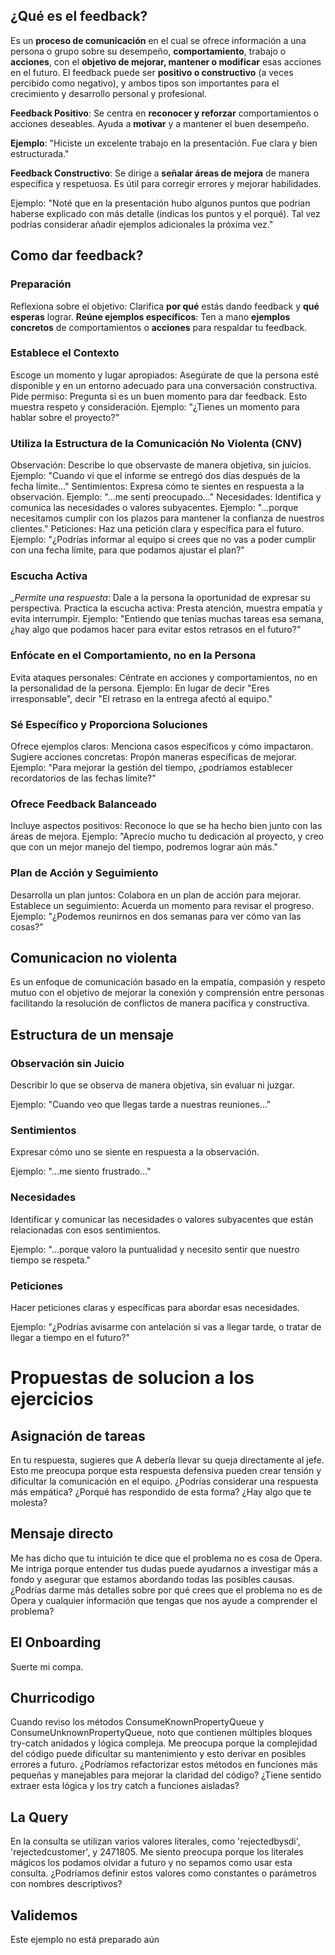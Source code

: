 
## ¿Qué es el feedback?

Es un __proceso de comunicación__ en el cual se ofrece información a una persona o grupo sobre su desempeño, 
__comportamiento__, trabajo o __acciones__, con el __objetivo de mejorar, mantener o modificar__ esas acciones en el futuro.
El feedback puede ser __positivo o constructivo__ (a veces percibido como negativo), y ambos tipos son importantes
para el crecimiento y desarrollo personal y profesional.

__Feedback Positivo__: Se centra en __reconocer y reforzar__ comportamientos o acciones deseables. Ayuda a __motivar__ 
y a mantener el buen desempeño.

__Ejemplo__: "Hiciste un excelente trabajo en la presentación. Fue clara y bien estructurada."

__Feedback Constructivo__: Se dirige a __señalar áreas de mejora__ de manera específica y respetuosa. Es útil para
corregir errores y mejorar habilidades.

Ejemplo: "Noté que en la presentación hubo algunos puntos que podrían haberse explicado con más detalle (indicas los
puntos y el porqué). Tal vez podrías considerar añadir ejemplos adicionales la próxima vez."

## Como dar feedback?

### Preparación

Reflexiona sobre el objetivo: Clarifica __por qué__ estás dando feedback y __qué esperas__ lograr.
__Reúne ejemplos específicos__: Ten a mano __ejemplos concretos__ de comportamientos o __acciones__ para respaldar tu feedback.

### Establece el Contexto

Escoge un momento y lugar apropiados: Asegúrate de que la persona esté disponible y en un entorno adecuado para una conversación constructiva.
Pide permiso: Pregunta si es un buen momento para dar feedback. Esto muestra respeto y consideración.
Ejemplo: "¿Tienes un momento para hablar sobre el proyecto?"

### Utiliza la Estructura de la Comunicación No Violenta (CNV)

Observación: Describe lo que observaste de manera objetiva, sin juicios.
Ejemplo: "Cuando vi que el informe se entregó dos días después de la fecha límite..."
Sentimientos: Expresa cómo te sientes en respuesta a la observación.
Ejemplo: "...me sentí preocupado..."
Necesidades: Identifica y comunica las necesidades o valores subyacentes.
Ejemplo: "...porque necesitamos cumplir con los plazos para mantener la confianza de nuestros clientes."
Peticiones: Haz una petición clara y específica para el futuro.
Ejemplo: "¿Podrías informar al equipo si crees que no vas a poder cumplir con una fecha límite, para que podamos ajustar el plan?"

### Escucha Activa

__Permite una respuesta_: Dale a la persona la oportunidad de expresar su perspectiva.
Practica la escucha activa: Presta atención, muestra empatía y evita interrumpir.
Ejemplo: "Entiendo que tenías muchas tareas esa semana, ¿hay algo que podamos hacer para evitar estos retrasos en el futuro?"

### Enfócate en el Comportamiento, no en la Persona

Evita ataques personales: Céntrate en acciones y comportamientos, no en la personalidad de la persona.
Ejemplo: En lugar de decir "Eres irresponsable", decir "El retraso en la entrega afectó al equipo."

### Sé Específico y Proporciona Soluciones

Ofrece ejemplos claros: Menciona casos específicos y cómo impactaron.
Sugiere acciones concretas: Propón maneras específicas de mejorar.
Ejemplo: "Para mejorar la gestión del tiempo, ¿podríamos establecer recordatorios de las fechas límite?"

### Ofrece Feedback Balanceado

Incluye aspectos positivos: Reconoce lo que se ha hecho bien junto con las áreas de mejora.
Ejemplo: "Aprecio mucho tu dedicación al proyecto, y creo que con un mejor manejo del tiempo, podremos lograr aún más."

### Plan de Acción y Seguimiento

Desarrolla un plan juntos: Colabora en un plan de acción para mejorar.
Establece un seguimiento: Acuerda un momento para revisar el progreso.
Ejemplo: "¿Podemos reunirnos en dos semanas para ver cómo van las cosas?"


## Comunicacion no violenta

Es un enfoque de comunicación basado en la empatía, compasión y respeto mutuo con el objetivo de mejorar la conexión y
comprensión entre personas facilitando la resolución de conflictos de manera pacífica y constructiva.

## Estructura de un mensaje

### Observación sin Juicio 
Describir lo que se observa de manera objetiva, sin evaluar ni juzgar.

Ejemplo: "Cuando veo que llegas tarde a nuestras reuniones..."

### Sentimientos
Expresar cómo uno se siente en respuesta a la observación.

Ejemplo: "...me siento frustrado..."

### Necesidades
Identificar y comunicar las necesidades o valores subyacentes que están relacionadas con esos sentimientos.

Ejemplo: "...porque valoro la puntualidad y necesito sentir que nuestro tiempo se respeta."

### Peticiones
Hacer peticiones claras y específicas para abordar esas necesidades.

Ejemplo: "¿Podrías avisarme con antelación si vas a llegar tarde, o tratar de llegar a tiempo en el futuro?"

# Propuestas de solucion a los ejercicios

## Asignación de tareas

En tu respuesta, sugieres que A debería llevar su queja directamente al jefe.
Esto me preocupa
porque esta respuesta defensiva pueden crear tensión y dificultar la comunicación en el equipo.
¿Podrías considerar una respuesta más empática? ¿Porqué has respondido de esta forma? ¿Hay algo que te molesta?


## Mensaje directo

Me has dicho que tu intuición te dice que el problema no es cosa de Opera.
Me intriga
porque entender tus dudas puede ayudarnos a investigar más a fondo y asegurar que estamos abordando todas las posibles causas.
¿Podrías darme más detalles sobre por qué crees que el problema no es de Opera y cualquier información que tengas que nos ayude a comprender el problema?


## El Onboarding

Suerte mi compa.


## Churricodigo

Cuando reviso los métodos ConsumeKnownPropertyQueue y ConsumeUnknownPropertyQueue, noto que contienen múltiples bloques try-catch anidados y lógica compleja.
Me preocupa
porque la complejidad del código puede dificultar su mantenimiento y esto derivar en posibles errores a futuro.
¿Podríamos refactorizar estos métodos en funciones más pequeñas y manejables para mejorar la claridad del código?
¿Tiene sentido extraer esta lógica y los try catch a funciones aisladas?


## La Query

En la consulta se utilizan varios valores literales, como 'rejectedbysdi', 'rejectedcustomer', y 2471805.
Me siento preocupa
porque los literales mágicos los podamos olvidar a futuro y no sepamos como usar esta consulta.
¿Podríamos definir estos valores como constantes o parámetros con nombres descriptivos?


## Validemos

Este ejemplo no está preparado aún


